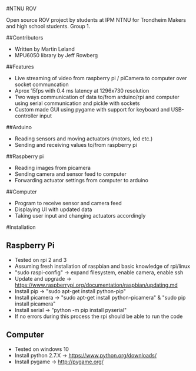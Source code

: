 #NTNU ROV

Open source ROV project by students at IPM NTNU for Trondheim Makers and high school students. Group 1.

##Contributors
 - Written by Martin Løland
 - MPU6050 library by Jeff Rowberg
 
##Features
 - Live streaming of video from raspberry pi / piCamera to computer over socket communcation
 - Aprox 15fps with 0.4 ms latency at 1296x730 resolution
 - Two ways communication of data to/from arduino/rpi and computer using serial communication and pickle with sockets
 - Custom made GUI using pygame with support for keyboard and USB-controller input

##Arduino
 - Reading sensors and moving actuators (motors, led etc.)
 - Sending and receiving values to/from raspberry pi
 
##Raspberry pi
 - Reading images from picamera
 - Sending camera and sensor feed to computer
 - Forwarding actuator settings from computer to arduino
 
##Computer
 - Program to receive sensor and camera feed
 - Displaying UI with updated data
 - Taking user input and changing actuators accordingly

#Installation

## Raspberry Pi
 - Tested on rpi 2 and 3
 - Assuming fresh installation of raspbian and basic knowledge of rpi/linux
 - "sudo raspi-config" -> expand filesystem, enable camera, enable ssh
 - Update and upgrade -> https://www.raspberrypi.org/documentation/raspbian/updating.md
 - Install pip -> "sudo apt-get install python-pip"
 - Install picamera -> "sudo apt-get install python-picamera" & "sudo pip install picamera"
 - Install serial -> "python -m pip install pyserial"
 - If no errors during this process the rpi should be able to run the code
 
 ## Computer
 - Tested on windows 10
 - Install python 2.7.X -> https://www.python.org/downloads/
 - Install pygame -> http://pygame.org/
